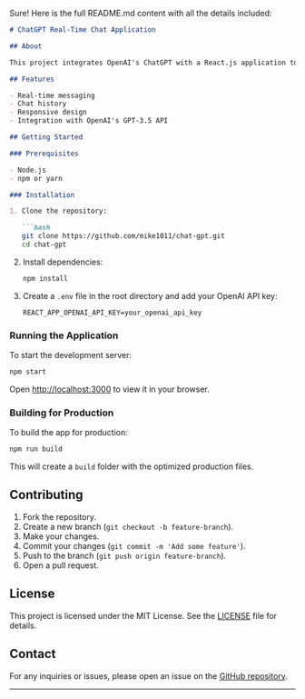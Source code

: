 Sure! Here is the full README.md content with all the details included:

```markdown
# ChatGPT Real-Time Chat Application

## About

This project integrates OpenAI's ChatGPT with a React.js application to create a real-time chat interface. It allows users to interact with ChatGPT in a conversational manner, making use of OpenAI's powerful language model.

## Features

- Real-time messaging
- Chat history
- Responsive design
- Integration with OpenAI's GPT-3.5 API

## Getting Started

### Prerequisites

- Node.js
- npm or yarn

### Installation

1. Clone the repository:

   ```bash
   git clone https://github.com/mike1011/chat-gpt.git
   cd chat-gpt
   ```

2. Install dependencies:

   ```bash
   npm install
   ```

3. Create a `.env` file in the root directory and add your OpenAI API key:

   ```plaintext
   REACT_APP_OPENAI_API_KEY=your_openai_api_key
   ```

### Running the Application

To start the development server:

```bash
npm start
```

Open [http://localhost:3000](http://localhost:3000) to view it in your browser.

### Building for Production

To build the app for production:

```bash
npm run build
```

This will create a `build` folder with the optimized production files.

## Contributing

1. Fork the repository.
2. Create a new branch (`git checkout -b feature-branch`).
3. Make your changes.
4. Commit your changes (`git commit -m 'Add some feature'`).
5. Push to the branch (`git push origin feature-branch`).
6. Open a pull request.

## License

This project is licensed under the MIT License. See the [LICENSE](LICENSE) file for details.

## Contact

For any inquiries or issues, please open an issue on the [GitHub repository](https://github.com/mike1011/chat-gpt/issues).

---
